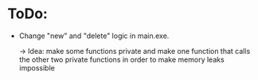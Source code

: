 # ToDo:

- Change "new" and "delete" logic in main.exe.

    -> Idea: make some functions private and make one function that calls the other two private functions in order to make memory leaks impossible